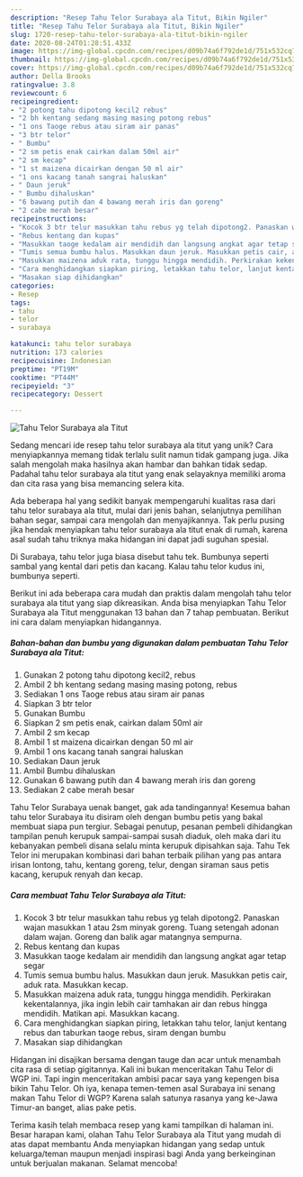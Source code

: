 ```yaml
---
description: "Resep Tahu Telor Surabaya ala Titut, Bikin Ngiler"
title: "Resep Tahu Telor Surabaya ala Titut, Bikin Ngiler"
slug: 1720-resep-tahu-telor-surabaya-ala-titut-bikin-ngiler
date: 2020-08-24T01:28:51.433Z
image: https://img-global.cpcdn.com/recipes/d09b74a6f792de1d/751x532cq70/tahu-telor-surabaya-ala-titut-foto-resep-utama.jpg
thumbnail: https://img-global.cpcdn.com/recipes/d09b74a6f792de1d/751x532cq70/tahu-telor-surabaya-ala-titut-foto-resep-utama.jpg
cover: https://img-global.cpcdn.com/recipes/d09b74a6f792de1d/751x532cq70/tahu-telor-surabaya-ala-titut-foto-resep-utama.jpg
author: Della Brooks
ratingvalue: 3.8
reviewcount: 6
recipeingredient:
- "2 potong tahu dipotong kecil2 rebus"
- "2 bh kentang sedang masing masing potong rebus"
- "1 ons Taoge rebus atau siram air panas"
- "3 btr telor"
- " Bumbu"
- "2 sm petis enak cairkan dalam 50ml air"
- "2 sm kecap"
- "1 st maizena dicairkan dengan 50 ml air"
- "1 ons kacang tanah sangrai haluskan"
- " Daun jeruk"
- " Bumbu dihaluskan"
- "6 bawang putih dan 4 bawang merah iris dan goreng"
- "2 cabe merah besar"
recipeinstructions:
- "Kocok 3 btr telur masukkan tahu rebus yg telah dipotong2. Panaskan wajan masukkan 1 atau 2sm minyak goreng. Tuang setengah adonan dalam wajan. Goreng dan balik agar matangnya sempurna."
- "Rebus kentang dan kupas"
- "Masukkan taoge kedalam air mendidih dan langsung angkat agar tetap segar"
- "Tumis semua bumbu halus. Masukkan daun jeruk. Masukkan petis cair, aduk rata. Masukkan kecap."
- "Masukkan maizena aduk rata, tunggu hingga mendidih. Perkirakan kekentalannya, jika ingin lebih cair tamhakan air dan rebus hingga mendidih. Matikan api. Masukkan kacang."
- "Cara menghidangkan siapkan piring, letakkan tahu telor, lanjut kentang rebus dan taburkan taoge rebus, siram dengan bumbu"
- "Masakan siap dihidangkan"
categories:
- Resep
tags:
- tahu
- telor
- surabaya

katakunci: tahu telor surabaya 
nutrition: 173 calories
recipecuisine: Indonesian
preptime: "PT19M"
cooktime: "PT44M"
recipeyield: "3"
recipecategory: Dessert

---
```



![Tahu Telor Surabaya ala Titut](https://img-global.cpcdn.com/recipes/d09b74a6f792de1d/751x532cq70/tahu-telor-surabaya-ala-titut-foto-resep-utama.jpg)

Sedang mencari ide resep tahu telor surabaya ala titut yang unik? Cara menyiapkannya memang tidak terlalu sulit namun tidak gampang juga. Jika salah mengolah maka hasilnya akan hambar dan bahkan tidak sedap. Padahal tahu telor surabaya ala titut yang enak selayaknya memiliki aroma dan cita rasa yang bisa memancing selera kita.

Ada beberapa hal yang sedikit banyak mempengaruhi kualitas rasa dari tahu telor surabaya ala titut, mulai dari jenis bahan, selanjutnya pemilihan bahan segar, sampai cara mengolah dan menyajikannya. Tak perlu pusing jika hendak menyiapkan tahu telor surabaya ala titut enak di rumah, karena asal sudah tahu triknya maka hidangan ini dapat jadi suguhan spesial.

Di Surabaya, tahu telor juga biasa disebut tahu tek. Bumbunya seperti sambal yang kental dari petis dan kacang. Kalau tahu telor kudus ini, bumbunya seperti.


Berikut ini ada beberapa cara mudah dan praktis dalam mengolah tahu telor surabaya ala titut yang siap dikreasikan. Anda bisa menyiapkan Tahu Telor Surabaya ala Titut menggunakan 13 bahan dan 7 tahap pembuatan. Berikut ini cara dalam menyiapkan hidangannya.

<!--inarticleads1-->

##### Bahan-bahan dan bumbu yang digunakan dalam pembuatan Tahu Telor Surabaya ala Titut:

1. Gunakan 2 potong tahu dipotong kecil2, rebus
1. Ambil 2 bh kentang sedang masing masing potong, rebus
1. Sediakan 1 ons Taoge rebus atau siram air panas
1. Siapkan 3 btr telor
1. Gunakan  Bumbu
1. Siapkan 2 sm petis enak, cairkan dalam 50ml air
1. Ambil 2 sm kecap
1. Ambil 1 st maizena dicairkan dengan 50 ml air
1. Ambil 1 ons kacang tanah sangrai haluskan
1. Sediakan  Daun jeruk
1. Ambil  Bumbu dihaluskan
1. Gunakan 6 bawang putih dan 4 bawang merah iris dan goreng
1. Sediakan 2 cabe merah besar


Tahu Telor Surabaya uenak banget, gak ada tandingannya! Kesemua bahan tahu telor Surabaya itu disiram oleh dengan bumbu petis yang bakal membuat siapa pun tergiur. Sebagai penutup, pesanan pembeli dihidangkan tampilan penuh kerupuk sampai-sampai susah diaduk, oleh maka dari itu kebanyakan pembeli disana selalu minta kerupuk dipisahkan saja. Tahu Tek Telor ini merupakan kombinasi dari bahan terbaik pilihan yang pas antara irisan lontong, tahu, kentang goreng, telur, dengan siraman saus petis kacang, kerupuk renyah dan kecap. 

<!--inarticleads2-->

##### Cara membuat Tahu Telor Surabaya ala Titut:

1. Kocok 3 btr telur masukkan tahu rebus yg telah dipotong2. Panaskan wajan masukkan 1 atau 2sm minyak goreng. Tuang setengah adonan dalam wajan. Goreng dan balik agar matangnya sempurna.
1. Rebus kentang dan kupas
1. Masukkan taoge kedalam air mendidih dan langsung angkat agar tetap segar
1. Tumis semua bumbu halus. Masukkan daun jeruk. Masukkan petis cair, aduk rata. Masukkan kecap.
1. Masukkan maizena aduk rata, tunggu hingga mendidih. Perkirakan kekentalannya, jika ingin lebih cair tamhakan air dan rebus hingga mendidih. Matikan api. Masukkan kacang.
1. Cara menghidangkan siapkan piring, letakkan tahu telor, lanjut kentang rebus dan taburkan taoge rebus, siram dengan bumbu
1. Masakan siap dihidangkan


Hidangan ini disajikan bersama dengan tauge dan acar untuk menambah cita rasa di setiap gigitannya. Kali ini bukan menceritakan Tahu Telor di WGP ini. Tapi ingin menceritakan ambisi pacar saya yang kepengen bisa bikin Tahu Telor. Oh iya, kenapa temen-temen asal Surabaya ini senang makan Tahu Telor di WGP? Karena salah satunya rasanya yang ke-Jawa Timur-an banget, alias pake petis. 

Terima kasih telah membaca resep yang kami tampilkan di halaman ini. Besar harapan kami, olahan Tahu Telor Surabaya ala Titut yang mudah di atas dapat membantu Anda menyiapkan hidangan yang sedap untuk keluarga/teman maupun menjadi inspirasi bagi Anda yang berkeinginan untuk berjualan makanan. Selamat mencoba!
